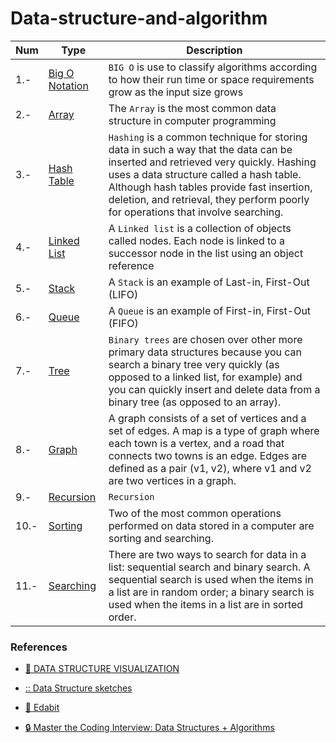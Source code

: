 # Data-structure-and-algorithm

| **Num** | **Type**                              | **Description**                                                                                                                                                                                                                                                                                              |
| ------- | ------------------------------------- | ------------------------------------------------------------------------------------------------------------------------------------------------------------------------------------------------------------------------------------------------------------------------------------------------------------ |
| 1.-     | [Big O Notation](./01-Big-O-Notation) | `BIG O` is use to classify algorithms according to how their run time or space requirements grow as the input size grows                                                                                                                                                                                     |
| 2.-     | [Array](./02-Array)                   | The `Array` is the most common data structure in computer programming                                                                                                                                                                                                                                        |
| 3.-     | [Hash Table](./03-Hash-Table)         | `Hashing` is a common technique for storing data in such a way that the data can be inserted and retrieved very quickly. Hashing uses a data structure called a hash table. Although hash tables provide fast insertion, deletion, and retrieval, they perform poorly for operations that involve searching. |
| 4.-     | [Linked List](./04-Linked-List)       | A `Linked list` is a collection of objects called nodes. Each node is linked to a successor node in the list using an object reference                                                                                                                                                                       |
| 5.-     | [Stack](./05-Stack)                   | A `Stack` is an example of Last-in, First-Out (LIFO)                                                                                                                                                                                                                                                         |
| 6.-     | [Queue](./06-Queue)                   | A `Queue` is an example of First-in, First-Out (FIFO)                                                                                                                                                                                                                                                        |
| 7.-     | [Tree](./07-Tree)                     | `Binary trees` are chosen over other more primary data structures because you can search a binary tree very quickly (as opposed to a linked list, for example) and you can quickly insert and delete data from a binary tree (as opposed to an array).                                                       |
| 8.-     | [Graph](./08-Graph)                   | A graph consists of a set of vertices and a set of edges. A map is a type of graph where each town is a vertex, and a road that connects two towns is an edge. Edges are defined as a pair (v1, v2), where v1 and v2 are two vertices in a graph.                                                            |
| 9.-     | [Recursion](./09-Recursion)           | `Recursion`                                                                                                                                                                                                                                                                                                  |
| 10.-    | [Sorting](./10-Sorting)               | Two of the most common operations performed on data stored in a computer are sorting and searching.                                                                                                                                                                                                          |
| 11.-    | [Searching](./11-Searching)           | There are two ways to search for data in a list: sequential search and binary search. A sequential search is used when the items in a list are in random order; a binary search is used when the items in a list are in sorted order.                                                                        |

### References

- [ :notebook: DATA STRUCTURE VISUALIZATION](https://www.cs.usfca.edu/~galles/visualization/Algorithms.html)

- [ :: Data Structure sketches](https://okso.app/showcase/data-structures)

- [ :bookmark: Edabit](https://edabit.com/challenges/javascript)

- [ :lock: Master the Coding Interview: Data Structures + Algorithms](https://www.udemy.com/course/master-the-coding-interview-data-structures-algorithms/)
